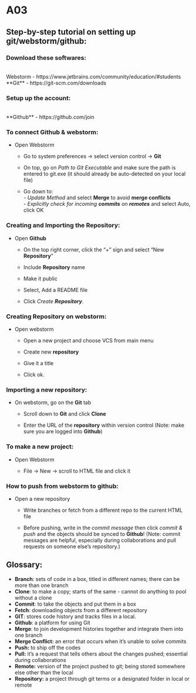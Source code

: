 # A03
<!DOCTYPE html>

## Step-by-step tutorial on setting up git/webstorm/github: ##

### Download these softwares: ###
<br>
Webstorm - https://www.jetbrains.com/community/education/#students
<br>
**Git** - https://git-scm.com/downloads

### Setup up the account: ###
<br>
**Github** - https://github.com/join 

### To connect Github & webstorm: ###
- Open Webstorm
  - Go to system preferences → select version control → **Git**
  
  - On top, go on _Path to Git Executable_ and make sure the path is entered to git.exe (it should already be auto-detected on your local file)
  
  - Go down to:
    <br>
         - _Update Method_ and select **Merge** to avoid **merge conflicts**
    <br>
         - _Explicitly check for incoming **commits** on **remotes**_ and select Auto, click OK

### Creating and Importing the **Repository**: ###

- Open **Github**
  - On the top right corner, click the “+” sign and select “New **Repository**”
  
  - Include **Repository** name
  
  - Make it public
  
  - Select, Add a README file
  
  - Click _Create **Repository**_.

### Creating Repository on webstorm: ###

- Open webstorm
  - Open a new project and choose VCS from main menu
  
  - Create new **repository** 
  
  - Give it a title 
  
  - Click ok.

### Importing a new repository: ###
  - On webstorm, go on the **Git** tab
  
      - Scroll down to **Git** and click **Clone**
 
      - Enter the URL of the **repository** within version control (Note: make sure you are logged into **Github**)

### To make a new project: ###

- Open Webstorm

  - File → New → scroll to HTML file and click it

### How to push from webstorm to github: ###

- Open a new repository

  - Write branches or fetch from a different repo to the current HTML file
 
  - Before pushing, write in the _commit message_ then click _commit & push_ and the objects should be synced to **Github**! (Note: commit messages are helpful, especially during collaborations and pull requests on someone else’s repository.)

## Glossary: ##

- **Branch**:  sets of code in a box, titled in different names; there can be more than one branch 
- **Clone**: to make a copy; starts of the same - cannot do anything to pool without a clone
- **Commit**: to take the objects and put them in a box
- **Fetch**: downloading objects from a different repository
- **GIT**: stores code history and tracks files in a local. 
- **Github**: a platform for using Git
- **Merge**: to join development histories together and integrate them into one branch
- **Merge Conflict:** an error that occurs when it’s unable to solve commits
- **Push:** to ship off the codes 
- **Pull:** it’s a request that tells others about the changes pushed; essential during collaborations 
- **Remote:** version of the project pushed to git; being stored somewhere else other than the local
- **Repository:** a project through git terms or a designated folder in local or remote
